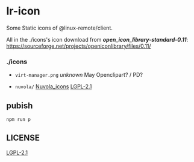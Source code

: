 # lr-icon
Some Static icons of @linux-remote/client.


All in the ./icons's icon download from ___open_icon_library-standard-0.11___: 
https://sourceforge.net/projects/openiconlibrary/files/0.11/
### ./icons

- `virt-manager.png` <i>unknown</i> May Openclipart? / PD?


- `nuvola/` [Nuvola_icons](https://commons.wikimedia.org/wiki/Category:Nuvola_icons) [LGPL-2.1](COPYING_nuvola)

## pubish
`npm run p`
## LICENSE
[LGPL-2.1](LICENSE)
<!--
- `oxygen/` [Oxygen_icons](https://commons.wikimedia.org/wiki/Category:Oxygen_icons) [LGPL](COPYING_oxygen)
- `tango/` [Tango_icons](https://commons.wikimedia.org/wiki/Tango_icons) [PD](COPYING_tango) -->

